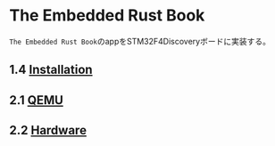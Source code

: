 # The Embedded Rust Book

`The Embedded Rust Book`のappをSTM32F4Discoveryボードに実装する。

## 1.4 [Installation](/1.4-Installation.md)

## 2.1 [QEMU](/2.1-QEMU.md)

## 2.2 [Hardware](/2.2-Hardware.md)